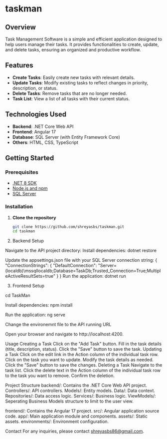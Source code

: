 # taskman
## Overview

Task Management Software is a simple and efficient application designed to help users manage their tasks. It provides functionalities to create, update, and delete tasks, ensuring an organized and productive workflow.

## Features

- **Create Tasks**: Easily create new tasks with relevant details.
- **Update Tasks**: Modify existing tasks to reflect changes in priority, description, or status.
- **Delete Tasks**: Remove tasks that are no longer needed.
- **Task List**: View a list of all tasks with their current status.

## Technologies Used

- **Backend**: .NET Core Web API
- **Frontend**: Angular 17
- **Database**: SQL Server (with Entity Framework Core)
- **Others**: HTML, CSS, TypeScript

## Getting Started

### Prerequisites

- [.NET 8 SDK](https://dotnet.microsoft.com/download/dotnet/8.0)
- [Node.js and npm](https://nodejs.org/)
- [SQL Server](https://www.microsoft.com/en-us/sql-server/sql-server-downloads)

### Installation

1. **Clone the repository**

   ```bash
   git clone https://github.com/shreyasbs/taskman.git
   cd taskman
   
2. Backend Setup

Navigate to the API project directory:
Install dependencies:
dotnet restore

Update the appsettings.json file with your SQL Server connection string:
{
  "ConnectionStrings": {
    "DefaultConnection": "Server=(localdb)\\mssqllocaldb;Database=TaskDb;Trusted_Connection=True;MultipleActiveResultSets=true"
  }
}
Run the application:
dotnet run

3. Frontend Setup
   
 cd TaskMan
 
 Install dependencies:
 npm install
 
 Run the application:
 ng serve
 
 Change the environemnt file to the API running URL
 
Open your browser and navigate to http://localhost:4200.


Usage
Creating a Task
Click on the "Add Task" button.
Fill in the task details (title, description, status).
Click the "Save" button to save the task.
Updating a Task
Click on the edit link in the Action column of the individual task row.
Click on the task you want to update.
Modify the task details as needed.
Click the "Save" button to save the changes.
Deleting a Task
Navigate to the task list.
Click the delete text in the Action column of the individual task row to the task you want to remove.
Confirm the deletion.


Project Structure
backend/: Contains the .NET Core Web API project.
Controllers/: API controllers.
Models/: Entity models.
Data/: Data context.
Repositories/: Data access logic.
Services/: Business logic.
ViewModels/: Seperating Business Models structure to limit to the user view.

frontend/: Contains the Angular 17 project.
src/: Angular application source code.
app/: Main application module and components.
assets/: Static assets.
environments/: Environment configuration.

Contact
For any inquiries, please contact shreyasbs86@gmail.com.

